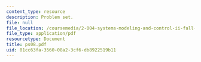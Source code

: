 ```yaml
---
content_type: resource
description: Problem set.
file: null
file_location: /coursemedia/2-004-systems-modeling-and-control-ii-fall-2007/01cc63fa356008a23cf6db8922519b11_ps08.pdf
file_type: application/pdf
resourcetype: Document
title: ps08.pdf
uid: 01cc63fa-3560-08a2-3cf6-db8922519b11
---
```


